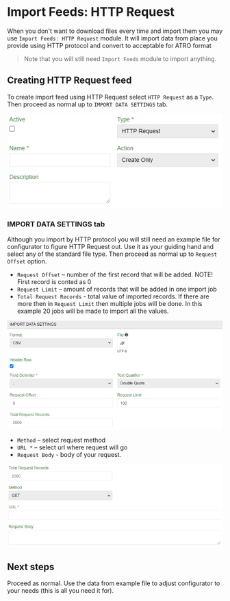 # Import Feeds: HTTP Request

When you don't want to download files every time and import them you may use `Import Feeds: HTTP Request` module. It will import data from place you provide using HTTP protocol and convert to acceptable for ATRO format

> Note that you will still need `Import Feeds` module to import anything.

## Creating HTTP Request feed

To create import feed using HTTP Request select `HTTP Request` as a `Type`. Then proceed as normal up to `IMPORT DATA SETTINGS` tab. 

![Selecting HTTP request](_assets/import-feeds-http-request/import-feeds-http-request-select.png)

### IMPORT DATA SETTINGS tab

Although you import by HTTP protocol you will still need an example file for configurator to figure HTTP Request out. Use it as your guiding hand and select any of the standard file type. Then proceed as normal up to `Request Offset` option.

- `Request Offset` – number of the first record that will be added. NOTE! First record is conted as 0
- `Request Limit` – amount of records that will be added in one import job
- `Total Request Records` - total value of imported records. If there are more then in `Request Limit` then multiple jobs will be done. In this example 20 jobs will be made to import all the values.

![Selecting HTTP request](_assets/import-feeds-http-request/import-feeds-http-request-options.png)

- `Method` – select request method
- `URL *` – select url where request will go
- `Request Body` - body of your request.

![Selecting HTTP request](_assets/import-feeds-http-request/import-feeds-http-request-more-options.png)

## Next steps

Proceed as normal. Use the data from example file to adjust configurator to your needs (this is all you need it for).
